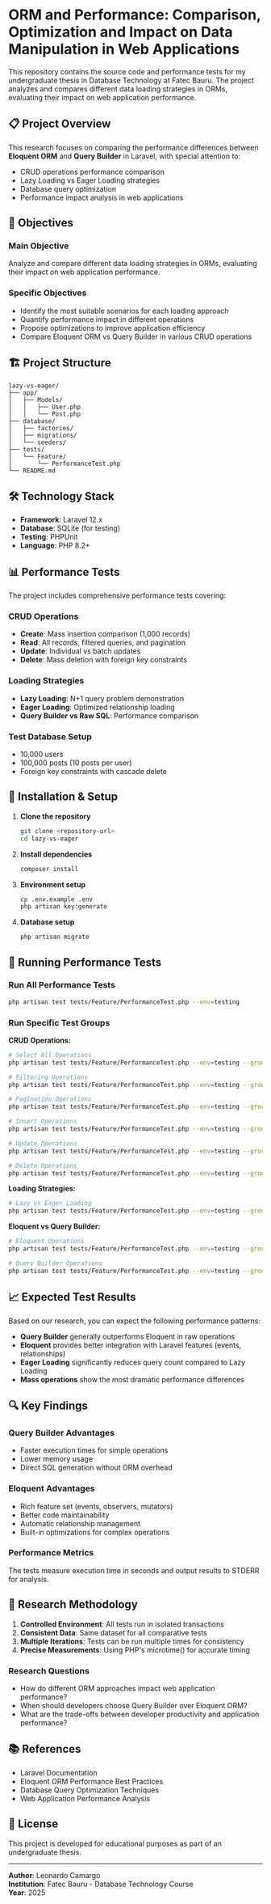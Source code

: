 # ORM and Performance: Comparison, Optimization and Impact on Data Manipulation in Web Applications

This repository contains the source code and performance tests for my undergraduate thesis in Database Technology at Fatec Bauru. The project analyzes and compares different data loading strategies in ORMs, evaluating their impact on web application performance.

## 📋 Project Overview

This research focuses on comparing the performance differences between **Eloquent ORM** and **Query Builder** in Laravel, with special attention to:

- CRUD operations performance comparison
- Lazy Loading vs Eager Loading strategies
- Database query optimization
- Performance impact analysis in web applications

## 🎯 Objectives

### Main Objective
Analyze and compare different data loading strategies in ORMs, evaluating their impact on web application performance.

### Specific Objectives
- Identify the most suitable scenarios for each loading approach
- Quantify performance impact in different operations
- Propose optimizations to improve application efficiency
- Compare Eloquent ORM vs Query Builder in various CRUD operations

## 🏗️ Project Structure

```
lazy-vs-eager/
├── app/
│   ├── Models/
│   │   ├── User.php
│   │   └── Post.php
├── database/
│   ├── factories/
│   ├── migrations/
│   └── seeders/
├── tests/
│   └── Feature/
│       └── PerformanceTest.php
└── README.md
```

## 🛠️ Technology Stack

- **Framework**: Laravel 12.x
- **Database**: SQLite (for testing)
- **Testing**: PHPUnit
- **Language**: PHP 8.2+

## 📊 Performance Tests

The project includes comprehensive performance tests covering:

### CRUD Operations
- **Create**: Mass insertion comparison (1,000 records)
- **Read**: All records, filtered queries, and pagination
- **Update**: Individual vs batch updates
- **Delete**: Mass deletion with foreign key constraints

### Loading Strategies
- **Lazy Loading**: N+1 query problem demonstration
- **Eager Loading**: Optimized relationship loading
- **Query Builder vs Raw SQL**: Performance comparison

### Test Database Setup
- 10,000 users
- 100,000 posts (10 posts per user)
- Foreign key constraints with cascade delete

## 🚀 Installation & Setup

1. **Clone the repository**
   ```bash
   git clone <repository-url>
   cd lazy-vs-eager
   ```

2. **Install dependencies**
   ```bash
   composer install
   ```

3. **Environment setup**
   ```bash
   cp .env.example .env
   php artisan key:generate
   ```

4. **Database setup**
   ```bash
   php artisan migrate
   ```

## 🧪 Running Performance Tests

### Run All Performance Tests
```bash
php artisan test tests/Feature/PerformanceTest.php --env=testing
```

### Run Specific Test Groups

**CRUD Operations:**
```bash
# Select All Operations
php artisan test tests/Feature/PerformanceTest.php --env=testing --group=selectAll

# Filtering Operations
php artisan test tests/Feature/PerformanceTest.php --env=testing --group=selectFilter

# Pagination Operations
php artisan test tests/Feature/PerformanceTest.php --env=testing --group=selectPaginate

# Insert Operations
php artisan test tests/Feature/PerformanceTest.php --env=testing --group=insert

# Update Operations
php artisan test tests/Feature/PerformanceTest.php --env=testing --group=update

# Delete Operations
php artisan test tests/Feature/PerformanceTest.php --env=testing --group=delete
```

**Loading Strategies:**
```bash
# Lazy vs Eager Loading
php artisan test tests/Feature/PerformanceTest.php --env=testing --group=lazyVsEagerLoading
```

**Eloquent vs Query Builder:**
```bash
# Eloquent Operations
php artisan test tests/Feature/PerformanceTest.php --env=testing --group=eloquent

# Query Builder Operations
php artisan test tests/Feature/PerformanceTest.php --env=testing --group=querybuilder
```

## 📈 Expected Test Results

Based on our research, you can expect the following performance patterns:

- **Query Builder** generally outperforms Eloquent in raw operations
- **Eloquent** provides better integration with Laravel features (events, relationships)
- **Eager Loading** significantly reduces query count compared to Lazy Loading
- **Mass operations** show the most dramatic performance differences

## 🔍 Key Findings

### Query Builder Advantages
- Faster execution times for simple operations
- Lower memory usage
- Direct SQL generation without ORM overhead

### Eloquent Advantages
- Rich feature set (events, observers, mutators)
- Better code maintainability
- Automatic relationship management
- Built-in optimizations for complex operations

### Performance Metrics
The tests measure execution time in seconds and output results to STDERR for analysis.

## 📝 Research Methodology

1. **Controlled Environment**: All tests run in isolated transactions
2. **Consistent Data**: Same dataset for all comparative tests
3. **Multiple Iterations**: Tests can be run multiple times for consistency
4. **Precise Measurements**: Using PHP's microtime() for accurate timing

### Research Questions
- How do different ORM approaches impact web application performance?
- When should developers choose Query Builder over Eloquent ORM?
- What are the trade-offs between developer productivity and application performance?

## 📚 References

- Laravel Documentation
- Eloquent ORM Performance Best Practices
- Database Query Optimization Techniques
- Web Application Performance Analysis

## 📄 License

This project is developed for educational purposes as part of an undergraduate thesis.

---

**Author**: Leonardo Camargo  
**Institution**: Fatec Bauru - Database Technology Course  
**Year**: 2025
